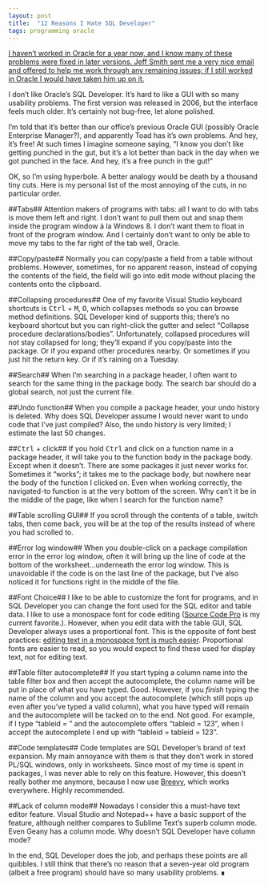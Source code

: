 ```yaml
---
layout: post
title:  "12 Reasons I Hate SQL Developer"
tags: programming oracle
---
```


<ins datetime="2015-07-25">I haven’t worked in Oracle for a year now, and I know many of these problems were fixed in later versions. [Jeff Smith](http://www.thatjeffsmith.com/about/) sent me a very nice email and offered to help me work through any remaining issues; if I still worked in Oracle I would have taken him up on it.</ins>

I don’t like Oracle’s SQL Developer. It’s hard to like a <abbr>GUI</abbr> with so many usability problems. The first version was released in 2006, but the interface feels much older. It’s certainly not bug-free, let alone polished. 

I’m told that it’s better than our office’s previous Oracle <abbr>GUI</abbr> (possibly Oracle Enterprise Manager?), and apparently Toad has it’s own problems. And hey, it’s free! At such times I imagine someone saying, “I know you don’t like getting punched in the gut, but it’s a lot better than back in the day when we got punched in the face. And hey, it’s a free punch in the gut!” 

OK, so I’m using hyperbole. A better analogy would be death by a thousand tiny cuts. Here is my personal list of the most annoying of the cuts, in no particular order.

##Tabs##
Attention makers of programs with tabs: all I want to do with tabs is move them left and right. I don’t want to pull them out and snap them inside the program window à la Windows 8. I don’t want them to float in front of the program window. And I certainly don’t want to only be able to move my tabs to the far right of the tab well, Oracle.

##Copy/paste##
Normally you can copy/paste a field from a table without problems. However, sometimes, for no apparent reason, instead of copying the contents of the field, the field will go into edit mode without placing the contents onto the clipboard.

##Collapsing procedures##
One of my favorite Visual Studio keyboard shortcuts  is <kbd>Ctrl</kbd> + <kbd>M</kbd>, <kbd>O</kbd>, which collapses methods so you can browse method definitions. SQL Developer kind of supports this; there’s no keyboard shortcut but you can right-click the gutter and select “Collapse procedure declarations/bodies”. Unfortunately, collapsed procedures will not stay collapsed for long; they’ll expand if you copy/paste into the package. Or if you expand other procedures nearby. Or sometimes if you just hit the return key. Or if it’s raining on a Tuesday.

##Search##
When I’m searching in a package header, I often want to search for the same thing in the package body. The search bar should do a global search, not just the current file.

##Undo function##
When you compile a package header, your undo history is deleted. Why does SQL Developer assume I would never want to undo code that I’ve just compiled?
Also, the undo history is very limited; I estimate the last 50 changes.

##<kbd>Ctrl</kbd> + click##
If you hold <kbd>Ctrl</kbd> and click on a function name in a package header, it will take you to the function body in the package body. Except when it doesn’t. There are some packages it just never works for. Sometimes it “works”; it takes me to the package body, but nowhere near the body of the function I clicked on. Even when working correctly, the navigated-to function is at the very bottom of the screen. Why can’t it be in the middle of the page, like when I search for the function name?

##Table scrolling <abbr>GUI</abbr>##
If you scroll through the contents of a table, switch tabs, then come back, you will be at the top of the results instead of where you had scrolled to.

##Error log window##
When you double-click on a package compilation error in the error log window, often it will bring up the line of code at the bottom of the worksheet…underneath the error log window. This is unavoidable if the code is on the last line of the package, but I’ve also noticed it for functions right in the middle of the file.

##Font Choice##
I like to be able to customize the font for programs, and in SQL Developer you can change the font used for the <abbr>SQL</abbr> editor and table data. I like to use a monospace font for code editing ([Source Code Pro](https://github.com/adobe/source-code-pro) is my current favorite.). However, when you edit data with the table <abbr>GUI</abbr>, SQL Developer always uses a proportional font. This is the opposite of font best practices: [editing text in a monospace font is much easier](http://www.joelonsoftware.com/uibook/chapters/fog0000000063.html). Proportional fonts are easier to read, so you would expect to find these used for display text, not for editing text.

##Table filter autocomplete##
If you start typing a column name into the table filter box and then accept the autocomplete, the column name will be put in place of what you have typed. Good. However, if you *finish* typing the name of the column and you accept the autocomplete (which still pops up even after you’ve typed a valid column), what you have typed will remain and the autocomplete will be tacked on to the end. Not good. For example, if I type “tableid = ” and the autocomplete offers “tableid = 123”, when I accept the autocomplete I end up with “tableid = tableid = 123”.

##Code templates##
Code templates are SQL Developer’s brand of text expansion. My main annoyance with them is that they don’t work in stored <abbr>PL/SQL</abbr> windows, only in worksheets. Since most of my time is spent in packages, I was never able to rely on this feature. However, this doesn’t really bother me anymore, because I now use [Breevy](http://www.16software.com/breevy/), which works everywhere. Highly recommended.

##Lack of column mode##
Nowadays I consider this a must-have text editor feature. Visual Studio and Notepad++ have a basic support of the feature, although neither compares to Sublime Text’s superb column mode. Even Geany has a column mode. Why doesn’t SQL Developer have column mode?

In the end, SQL Developer does the job, and perhaps these points are all quibbles. I still think that there’s no reason that a seven-year old program (albeit a free program) should have so many usability problems. ∎
